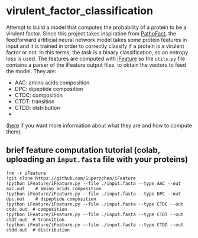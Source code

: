 # virulent_factor_classification
Attempt to build a model that computes the probability of a protein to be a virulent factor.
Since this project takes inspiration from [PathoFact](https://microbiomejournal.biomedcentral.com/articles/10.1186/s40168-020-00993-9), the feedforward artificial neural network model takes some protein features in input and it is trained in order to correctly classify if a protein is a virulent factor or not. In this terms, the task is a binary classification, so an entropy loss is used. 
The features are computed with [iFeature](https://github.com/Superzchen/iFeature) so the `utils.py` file contains a parser of the iFeature output files, to obtain the vectors to feed the model. They are:
- AAC: amino acids composition
- DPC: dipeptide composition
- CTDC: composition
- CTDT: transition
- CTDD: distribution
- 
([here](https://github.com/Superzchen/iFeature/blob/master/iFeatureManual.pdf) if you want more information about what they are and how to compute them).

## brief feature computation tutorial (colab, uploading an `input.fasta` file with your proteins)
```
!rm -r iFeature
!git clone https://github.com/Superzchen/iFeature
!python iFeature/iFeature.py --file ./input.fasta --type AAC --out aac.out    # amino acids composition
!python iFeature/iFeature.py --file ./input.fasta --type DPC --out dpc.out    # dipeptide composition
!python iFeature/iFeature.py --file ./input.fasta --type CTDC --out ctdc.out  # composition
!python iFeature/iFeature.py --file ./input.fasta --type CTDT --out ctdt.out  # transition
!python iFeature/iFeature.py --file ./input.fasta --type CTDD --out ctdd.out  # distribution
```
